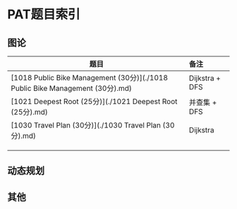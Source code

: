 # PAT题目索引

## 图论

| 题目                                                         | 备注           |
| ------------------------------------------------------------ | :------------- |
| [1018 Public Bike Management (30分)](./1018 Public Bike Management (30分).md) | Dijkstra + DFS |
| [1021 Deepest Root (25分)](./1021 Deepest Root (25分).md)    | 并查集 + DFS   |
| [1030 Travel Plan (30分)](./1030 Travel Plan (30分).md)      | Dijkstra       |
|                                                              |                |
|                                                              |                |
|                                                              |                |

## 动态规划





## 其他